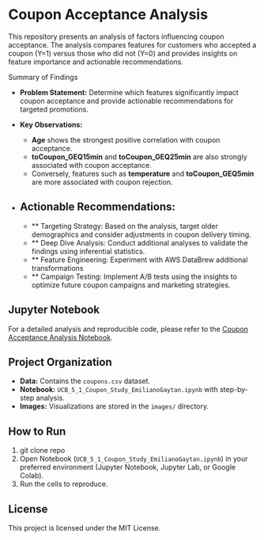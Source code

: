 # Coupon Acceptance Analysis

This repository presents an analysis of factors influencing coupon acceptance. The analysis compares features for customers who accepted a coupon (Y=1) versus those who did not (Y=0) and provides insights on feature importance and actionable recommendations.

Summary of Findings
- **Problem Statement:** Determine which features significantly impact coupon acceptance and provide actionable recommendations for targeted promotions.
- **Key Observations:**
  - **Age** shows the strongest positive correlation with coupon acceptance.
  - **toCoupon_GEQ15min** and **toCoupon_GEQ25min** are also strongly associated with coupon acceptance.
  - Conversely, features such as **temperature** and **toCoupon_GEQ5min** are more associated with coupon rejection.

- ## Actionable Recommendations:
  - ** Targeting Strategy: Based on the analysis, target older demographics and consider adjustments in coupon delivery timing.
  - ** Deep Dive Analysis: Conduct additional analyses to validate the findings using inferential statistics.
  - ** Feature Engineering: Experiment with AWS DataBrew additional transformations 
  - ** Campaign Testing: Implement A/B tests using the insights to optimize future coupon campaigns and marketing strategies.

## Jupyter Notebook
For a detailed analysis and reproducible code, please refer to the [Coupon Acceptance Analysis Notebook](./UCB_5_1_Coupon_Study_EmilianoGaytan.ipynb).

## Project Organization
- **Data:** Contains the `coupons.csv` dataset.
- **Notebook:** `UCB_5_1_Coupon_Study_EmilianoGaytan.ipynb` with step-by-step analysis.
- **Images:** Visualizations are stored in the `images/` directory.

## How to Run
1. git clone repo
2. Open  Notebook (`UCB_5_1_Coupon_Study_EmilianoGaytan.ipynb`) in your preferred environment (Jupyter Notebook, Jupyter Lab, or Google Colab).
3. Run the cells to reproduce.

## License
This project is licensed under the MIT License.
